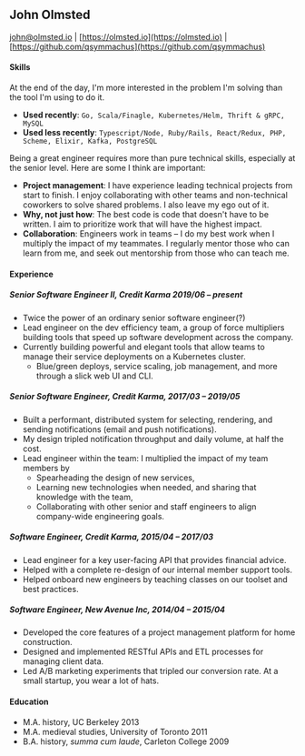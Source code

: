 John Olmsted
------------

john@olmsted.io | [https://olmsted.io](https://olmsted.io) | [https://github.com/qsymmachus](https://github.com/qsymmachus)

#### Skills

At the end of the day, I'm more interested in the problem I'm solving than the tool I'm using to do it.

* __Used recently__: `Go, Scala/Finagle, Kubernetes/Helm, Thrift & gRPC, MySQL`
* __Used less recently__: `Typescript/Node, Ruby/Rails, React/Redux, PHP, Scheme, Elixir, Kafka, PostgreSQL`

Being a great engineer requires more than pure technical skills, especially at the senior level. Here are some I think are important:

* __Project management__: I have experience leading technical projects from start to finish. I enjoy collaborating with other teams and non-technical coworkers to solve shared problems. I also leave my ego out of it.
* __Why, not just how__: The best code is code that doesn't have to be written. I aim to prioritize work that will have the highest impact.
* __Collaboration__: Engineers work in teams – I do my best work when I multiply the impact of my teammates. I regularly mentor those who can learn from me, and seek out mentorship from those who can teach me.

#### Experience

##### Senior Software Engineer II, Credit Karma 2019/06 – present
* Twice the power of an ordinary senior software engineer(?)
* Lead engineer on the dev efficiency team, a group of force multipliers building tools that speed up software development across the company.
* Currently building powerful and elegant tools that allow teams to manage their service deployments on a Kubernetes cluster. 
  * Blue/green deploys, service scaling, job management, and more through a slick web UI and CLI.

##### Senior Software Engineer, Credit Karma, 2017/03 – 2019/05
* Built a performant, distributed system for selecting, rendering, and sending notifications (email and push notifications).
* My design tripled notification throughput and daily volume, at half the cost.
* Lead engineer within the team: I multiplied the impact of my team members by
  * Spearheading the design of new services,
  * Learning new technologies when needed, and sharing that knowledge with the team,
  * Collaborating with other senior and staff engineers to align company-wide engineering goals.

##### Software Engineer, Credit Karma, 2015/04 – 2017/03
* Lead engineer for a key user-facing API that provides financial advice.
* Helped with a complete re-design of our internal member support tools.
* Helped onboard new engineers by teaching classes on our toolset and best practices.

##### Software Engineer, New Avenue Inc, 2014/04 – 2015/04
* Developed the core features of a project management platform for home construction.
* Designed and implemented RESTful APIs and ETL processes for managing client data.
* Led A/B marketing experiments that tripled our conversion rate. At a small startup, you wear a lot of hats.

#### Education

* M.A. history, UC Berkeley 2013
* M.A. medieval studies, University of Toronto 2011
* B.A. history, _summa cum laude_, Carleton College 2009

